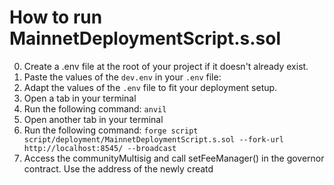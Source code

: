 # How to run MainnetDeploymentScript.s.sol

0. Create a .env file at the root of your project if it doesn't already exist.
1. Paste the values of the `dev.env` in your `.env` file:
2. Adapt the values of the `.env` file to fit your deployment setup.
3. Open a tab in your terminal
4. Run the following command: `anvil`
5. Open another tab in your terminal
6. Run the following command:
   `forge script script/deployment/MainnetDeploymentScript.s.sol --fork-url http://localhost:8545/ --broadcast`
7. Access the communityMultisig and call setFeeManager() in the governor contract. Use the address of the newly creatd
